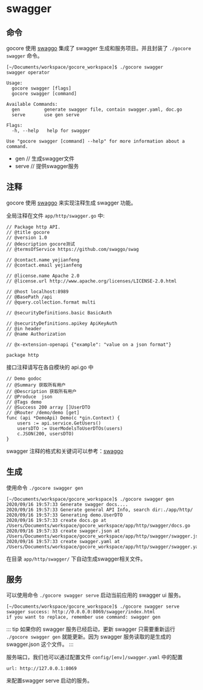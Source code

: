 # swagger

## 命令

gocore 使用 [swaggo](https://github.com/swaggo/swag) 集成了 swagger 生成和服务项目。并且封装了 `./gocore swagger` 命令。

```
[~/Documents/workspace/gocore_workspace]$ ./gocore swagger
swagger operator

Usage:
  gocore swagger [flags]
  gocore swagger [command]

Available Commands:
  gen         generate swagger file, contain swagger.yaml, doc.go
  serve       use gen serve

Flags:
  -h, --help   help for swagger

Use "gocore swagger [command] --help" for more information about a command.
```

- gen  // 生成swagger文件
- serve // 提供swagger服务

## 注释

gocore 使用 [swaggo](https://github.com/swaggo/swag) 来实现注释生成 swagger 功能。

全局注释在文件  `app/http/swagger.go` 中:
```
// Package http API.
// @title gocore
// @version 1.0
// @description gocore测试
// @termsOfService https://github.com/swaggo/swag

// @contact.name yejianfeng
// @contact.email yejianfeng

// @license.name Apache 2.0
// @license.url http://www.apache.org/licenses/LICENSE-2.0.html

// @host localhost:8989
// @BasePath /api
// @query.collection.format multi

// @securityDefinitions.basic BasicAuth

// @securityDefinitions.apikey ApiKeyAuth
// @in header
// @name Authorization

// @x-extension-openapi {"example": "value on a json format"}

package http

```

接口注释请写在各自模块的 api.go 中

```
// Demo godoc
// @Summary 获取所有用户
// @Description 获取所有用户
// @Produce  json
// @Tags demo
// @Success 200 array []UserDTO
// @Router /demo/demo [get]
func (api *DemoApi) Demo(c *gin.Context) {
	users := api.service.GetUsers()
	usersDTO := UserModelsToUserDTOs(users)
	c.JSON(200, usersDTO)
}
```

swagger 注释的格式和关键词可以参考：[swaggo](https://github.com/swaggo/swag)

## 生成

使用命令 `./gocore swagger gen`

```
[~/Documents/workspace/gocore_workspace]$ ./gocore swagger gen
2020/09/16 19:57:33 Generate swagger docs....
2020/09/16 19:57:33 Generate general API Info, search dir:./app/http/
2020/09/16 19:57:33 Generating demo.UserDTO
2020/09/16 19:57:33 create docs.go at /Users/Documents/workspace/gocore_workspace/app/http/swagger/docs.go
2020/09/16 19:57:33 create swagger.json at /Users/Documents/workspace/gocore_workspace/app/http/swagger/swagger.json
2020/09/16 19:57:33 create swagger.yaml at /Users/Documents/workspace/gocore_workspace/app/http/swagger/swagger.yaml
```

在目录 `app/http/swagger/` 下自动生成swagger相关文件。

## 服务

可以使用命令 `./gocore swagger serve` 启动当前应用的 swagger ui 服务。

```
[~/Documents/workspace/gocore_workspace]$ ./gocore swagger serve
swagger success: http://0.0.0.0:8069/swagger/index.html
if you want to replace, remember use command: swagger gen
```

::: tip
如果你的 swagger 服务已经启动，更新 swagger 只需要重新运行 `./gocore swagger gen` 就能更新。因为 swagger 服务读取的是生成的 swagger.json 这个文件。
:::

服务端口，我们也可以通过配置文件 `config/[env]/swagger.yaml` 中的配置
```
url: http://127.0.0.1:8069
```

来配置swagger serve 启动的服务。
